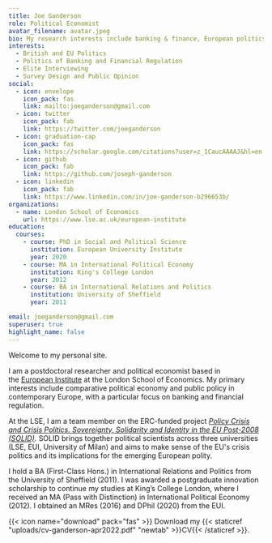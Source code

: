 ```yaml
---
title: Joe Ganderson
role: Political Economist
avatar_filename: avatar.jpeg
bio: My research interests include banking & finance, European politics and Brexit
interests:
  - British and EU Politics
  - Politics of Banking and Financial Regulation
  - Elite Interviewing
  - Survey Design and Public Opinion
social:
  - icon: envelope
    icon_pack: fas
    link: mailto:joeganderson@gmail.com
  - icon: twitter
    icon_pack: fab
    link: https://twitter.com/joeganderson
  - icon: graduation-cap
    icon_pack: fas
    link: https://scholar.google.com/citations?user=z_1CaucAAAAJ&hl=en
  - icon: github
    icon_pack: fab
    link: https://github.com/joseph-ganderson
  - icon: linkedin
    icon_pack: fab
    link: https://www.linkedin.com/in/joe-ganderson-b296653b/
organizations:
  - name: London School of Economics
    url: https://www.lse.ac.uk/european-institute
education:
  courses:
    - course: PhD in Social and Political Science
      institution: European University Institute
      year: 2020
    - course: MA in International Political Economy
      institution: King's College London
      year: 2012
    - course: BA in International Relations and Politics
      institution: University of Sheffield
      year: 2011

email: joeganderson@gmail.com
superuser: true
highlight_name: false
---
```

Welcome to my personal site.

I am a postdoctoral researcher and political economist based in the [European Institute](http://www.lse.ac.uk/european-institute) at the London School of Economics. My primary interests include comparative political economy and public policy in contemporary Europe, with a particular focus on banking and financial regulation.

At the LSE, I am a team member on the ERC-funded project *[Policy Crisis and Crisis Politics. Sovereignty, Solidarity and Identity in the EU Post-2008 (SOLID)](https://solid-erc.eu/).* SOLID brings together political scientists across three universities (LSE, EUI, University of Milan) and aims to make sense of the EU's crisis politics and its implications for the emerging European polity.

I hold a BA (First-Class Hons.) in International Relations and Politics from the University of Sheffield (2011). I was awarded a postgraduate innovation scholarship to continue my studies at King’s College London, where I received an MA (Pass with Distinction) in International Political Economy (2012). I obtained an MRes (2016) and DPhil (2020) from the EUI.

{{< icon name="download" pack="fas" >}} Download my {{< staticref "uploads/cv-ganderson-apr2022.pdf" "newtab" >}}CV{{< /staticref >}}.
